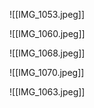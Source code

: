 ![[IMG_1053.jpeg]]


![[IMG_1060.jpeg]]



![[IMG_1068.jpeg]]



![[IMG_1070.jpeg]]



![[IMG_1063.jpeg]]
